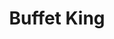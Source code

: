 ---
layout: place
title: "Buffet King"
permalink: /texas/odessa/buffet-king.html
stateAbbr: TX
stateName: Texas
cityName: Odessa
seo:
  name: "Buffet King"
  type: Restaurant
  links: null
description: "Buffet King serves delicious sushi in Odessa, Texas. Try fresh Japanese dishes for a great dining experience. "
place_id: ChIJgzIT0i7P-4YRzOsZAqlU9L8
photos:
  - name: >-
      places/ChIJgzIT0i7P-4YRzOsZAqlU9L8/photos/AeeoHcK6FIDmGaxFKBo8geytZlr_eEJjf22ASMXVSA9pI4KdCM-Bcfn6MVnQsAbAcQ1cYRfAH-8nam78u_S8LOV-vAvVujkV-dr2m8lgmEG9tHdx74zlyird5Q88aP-CDRrmEj1MSdxjL80QuOWntoBBwJMYtk1eP4AtlsL24QyTbDi-8RwpOSFgTeRPACHrzir5v3-XJaWKYFumHwIvLEHXD85DvtdoKICey1ZfVIuAe5kH32RB7STTE67FvOGccOkvJW19T99Y-d0mkIrO0uaQPEL_WF06ENpiwqgAN98CFGGORcAIhnFwP6hlsQ8QmrLUc5mWthDfXagijS-WIOu69oWIAj2a0enePncnLsDOtyDv5_CUOlA9ZOXfL8xrVuOzmqopywWuTRASl5nb0N6Xv2sS1QgFain5ykgSz5XneUBYCw
    widthPx: 4160
    heightPx: 3120
    authorAttributions:
      - displayName: Kap Lowa
        uri: https://maps.google.com/maps/contrib/115398354718715068385
        photoUri: >-
          https://lh3.googleusercontent.com/a-/ALV-UjV6-nGttXonCuu5KX2ZZ6RF_Pi3CQiK3J_dZ3Gvf3pJTiojXL1N=s100-p-k-no-mo
    flagContentUri: >-
      https://www.google.com/local/imagery/report/?cb_client=maps_api_places.places_api&image_key=!1e10!2sCIHM0ogKEICAgID4krzMRg&hl=en-US
    googleMapsUri: >-
      https://www.google.com/maps/place//data=!3m4!1e2!3m2!1sCIHM0ogKEICAgID4krzMRg!2e10!4m2!3m1!1s0x86fbcf2ed2133283:0xbff454a90219ebcc
  - name: >-
      places/ChIJgzIT0i7P-4YRzOsZAqlU9L8/photos/AeeoHcJJVAP_i41b-yVSXMUjOaJAWRYzAg7Nx4afMnjCM72FWehii8iBxPTweOJLo15LcQLmXratNAJjo24Yn7PxqfL0_x4X7bANTwdq6h4c0GXcpVf3isQ1z7QLo7ejCSfy0M53_2VpXxRHNduiKdpCN7kBGnz2JFoXPGjIizlDRaA8BeOfLgSG0P4KLBd1DXIG-swIhUyeQiCZ_2j_yMh-ztr9A2eHrCQ86uS_uZ_-TBYzohbsqfm3cmSLMMH6YwALqCnKpoKfp-nvPPBQXB1AMBLwMfOrNajg-I66NzYVnFPXBDGXnpDLjYugUhSBg-9c7YFGh799lz-hdDvU-Min0qPOJ0KJzZyiXK77Pn8thT1ukzvK9wNDPUMLfXXeaKqpAn_3jm8IQ0OV6USvVuN2M-DUYs-Bv7sUeWsLZhARyToew5c3wMURtvz9hv3ojyrF
    widthPx: 4000
    heightPx: 3000
    authorAttributions:
      - displayName: erik esqueda
        uri: https://maps.google.com/maps/contrib/115634352705258879894
        photoUri: >-
          https://lh3.googleusercontent.com/a/ACg8ocJC8LUYxPCun4QuoOS_E5aO-TrrrRjxPmYaFlqVgBTaybXCsg=s100-p-k-no-mo
    flagContentUri: >-
      https://www.google.com/local/imagery/report/?cb_client=maps_api_places.places_api&image_key=!1e10!2sCIABIhADycKzkCXwvmgFiPsABOlL&hl=en-US
    googleMapsUri: >-
      https://www.google.com/maps/place//data=!3m4!1e2!3m2!1sCIABIhADycKzkCXwvmgFiPsABOlL!2e10!4m2!3m1!1s0x86fbcf2ed2133283:0xbff454a90219ebcc
  - name: >-
      places/ChIJgzIT0i7P-4YRzOsZAqlU9L8/photos/AeeoHcJq8ykz1lMOJDbQPgCGCen2lft4fJFtXu05a4UGvllDv5XbiXwOTT7FQ_CyKYZLFwjZYGmoalNNtKMx_Y6waj5s-xQXXe94CZJekH9l3ssIHrof8wZCHTTPMm4ph5CdLlhqd0tjNMQlmH3nmuENlnuG4xaiB8OpHLY1eg0ZhC9wEItELGkPwM2CbTcGG9Jx4v8bYjQ3cdElnRGNmUC75iNv-o2OJZ6XNgVN6chv5kg5t3rMFM2cwZgIEhV0elI8cIuTureEyAvRGFZLq3M_5XdJVo1Lc7eW7nIyBKPu-ACiAHu6cUQyP8FW7rNRRwkUeCRHbHtY313f6ImnJ4Ax_45JDq7RA7OfXimlK9xlGtglzGzN9Jlb4ALUBYJQozdQPnBndsknCYZAC_gmWc0JF8eteVJUXaulv2kdwYe8TPqUfA
    widthPx: 4032
    heightPx: 3024
    authorAttributions:
      - displayName: Alejandro Zertuche
        uri: https://maps.google.com/maps/contrib/102134618244804258666
        photoUri: >-
          https://lh3.googleusercontent.com/a/ACg8ocLLvAZlibB-qL33LLci74_GTq4_WN8jjTirlQ262oW6p80bLA=s100-p-k-no-mo
    flagContentUri: >-
      https://www.google.com/local/imagery/report/?cb_client=maps_api_places.places_api&image_key=!1e10!2sCIHM0ogKEICAgIDEq9DKPw&hl=en-US
    googleMapsUri: >-
      https://www.google.com/maps/place//data=!3m4!1e2!3m2!1sCIHM0ogKEICAgIDEq9DKPw!2e10!4m2!3m1!1s0x86fbcf2ed2133283:0xbff454a90219ebcc
  - name: >-
      places/ChIJgzIT0i7P-4YRzOsZAqlU9L8/photos/AeeoHcJH6xDCGRs_Q_E4Ejnk4pUctHPd7HbMzewIK2BC0eHaosN-ZYXuS9Vyplo4VLAX9mdUcuaurSOq4qHOSN-J6-3msrE-UhIZu4INrgGWcAN8Gf07XdI9CPP7OE94PKKGmgsvYkOAH7q4Npo1NQFpbyLky3x8suJ9HUchtneLdhWh5aLYRwRANUu6JEZ79E1w6X5WfFTNOHMw74XP7nBG4q6fm2wfeLP4pgSQTnbPbeyTz-5HGAl9Q9BSzgIZSuuHef1_ZM2jHgkfwdhmf_MltDbbtpNcZFWf_Or-SvwGPhVQ5FCZSu4qMuZcWvBLHqDa6FAcV4YnIsfwMY5zchYQssBi3gD0z-QnNNMXba2CqntK57g2X61Neb6srZVaXXsgMxLQly0DUNpI4GmHqmuKC3dK40DGoHzRjjVRLMIDFnIDZA
    widthPx: 1127
    heightPx: 1127
    authorAttributions:
      - displayName: Noel Ybarra
        uri: https://maps.google.com/maps/contrib/112663033270063896226
        photoUri: >-
          https://lh3.googleusercontent.com/a-/ALV-UjXZ3ghbhXZa_ddsaTgIm6VbvEJLkUzzKkIMz2zByZgnSBX4Zuhf=s100-p-k-no-mo
    flagContentUri: >-
      https://www.google.com/local/imagery/report/?cb_client=maps_api_places.places_api&image_key=!1e10!2sCIHM0ogKEICAgMDIwJXTZw&hl=en-US
    googleMapsUri: >-
      https://www.google.com/maps/place//data=!3m4!1e2!3m2!1sCIHM0ogKEICAgMDIwJXTZw!2e10!4m2!3m1!1s0x86fbcf2ed2133283:0xbff454a90219ebcc
  - name: >-
      places/ChIJgzIT0i7P-4YRzOsZAqlU9L8/photos/AeeoHcJigYHv2KbVFNmgwx4bLUjSjtHm0zRhBx0IR40CpIk5XWTkCYL6FMVtOahTfb7Johf4lrgcGpFHmoguFPT3X3ngmaSAnUs2ID-efcLJ2OC849aSbBzOy4QLcYBL0ZmEa6owKW82fh8cR61Oi2Lk47lyIPty3J8F6cUzfhfGVaBvpRqB4z7bioiWJa4dae2m6JUHb96bcEsJH7Ap--hQFxYWNdUKiQqjYr5m9TbAuYZ9-ckYclnFBtEnEd8ZODHq0pplaWdsNepwqWS62xO6jGauQRooicejfoLs7pNr-MXqKDHYBz4YAYkNNC5I1s4OedfrB2mJkR-NdmaSBpCOXz2TjEtA_lUcYI5Pcd1CLIx-7MsroFCrKhuE7MHA-A-lLmGj0fuTPQmQN3Wwn4_bJ2bZk-xS_wJ8L17FFAnBJxKvG_K2Ynts1bVBs7mzwg
    widthPx: 4000
    heightPx: 3000
    authorAttributions:
      - displayName: erik esqueda
        uri: https://maps.google.com/maps/contrib/115634352705258879894
        photoUri: >-
          https://lh3.googleusercontent.com/a/ACg8ocJC8LUYxPCun4QuoOS_E5aO-TrrrRjxPmYaFlqVgBTaybXCsg=s100-p-k-no-mo
    flagContentUri: >-
      https://www.google.com/local/imagery/report/?cb_client=maps_api_places.places_api&image_key=!1e10!2sCIABIhADydVgTAiII2gFiP8AATeq&hl=en-US
    googleMapsUri: >-
      https://www.google.com/maps/place//data=!3m4!1e2!3m2!1sCIABIhADydVgTAiII2gFiP8AATeq!2e10!4m2!3m1!1s0x86fbcf2ed2133283:0xbff454a90219ebcc
  - name: >-
      places/ChIJgzIT0i7P-4YRzOsZAqlU9L8/photos/AeeoHcJhUYP94V2qjG0XnXrz_NmE6M3e2OZcIjrLgvApFPdAXDtoTPGyDsDgKzjIc0a3STC4IqUMKWH6bW1cdibxBk2HGOXLEBEA2f-0pMhnikId6FldgjTIgdpUH0vGTxxT8fiOx9zPaysZfZNMVD3gHmS0Kz4yCAZb1eFvts153aNz6rmBY9GEZgDBjstlN1CCGmRos91InVbpq10XyhQwVhMX3rZEjGnBca5fz7S5YWjJd_-JvY4MpwpLsjW4KBk2P4izIoJp5hrt45aRF3hiGETsOLqOkQj-LFeylmR7WRw-1MC4Lmk1a9VJq1rqQbgxPy4e3M8FIcHTIX3fEJpr-5-pQ5CNr5xiPsK_gtKjXPqqU7HbCsIGRUKBY8gq5dLwj5uO1RrWmPYWYO_sMU4e4NlalEoUfGgTHN4l2RLgLMswURfP
    widthPx: 3024
    heightPx: 2252
    authorAttributions:
      - displayName: Shahriar Rahman
        uri: https://maps.google.com/maps/contrib/109473126573871343255
        photoUri: >-
          https://lh3.googleusercontent.com/a-/ALV-UjU6Q_GVYi6g2uzMNjaVm4CU-VeKgrXKWd9xHU-HZIxpqGSPwmPRyg=s100-p-k-no-mo
    flagContentUri: >-
      https://www.google.com/local/imagery/report/?cb_client=maps_api_places.places_api&image_key=!1e10!2sCIHM0ogKEICAgICzydPRhgE&hl=en-US
    googleMapsUri: >-
      https://www.google.com/maps/place//data=!3m4!1e2!3m2!1sCIHM0ogKEICAgICzydPRhgE!2e10!4m2!3m1!1s0x86fbcf2ed2133283:0xbff454a90219ebcc
  - name: >-
      places/ChIJgzIT0i7P-4YRzOsZAqlU9L8/photos/AeeoHcJLuzWiVKrQ6PA9ulBKEctDqZgPU-j3SUud26siE5YTbL89G6YzT2JagvJL7b8MkT4rKF9PyMS7TScOgEWULHih-3_2h9oXg4ov_wNb9klAyz8R7wAfSdoyK0vWAOHxrihZ3rCD9ztAeCzbxr5WjWyPX0-oagDu_iQ0Hhi9MOeKuBh62Twkl3tg5CRyfyicxNOWFmasvOQuJexP91URE0Qfzzn_RWG55Z_mwY3GLgq0iDQHOUt3xBnTfGOV9TLegY_HmwOBZMcqa9iAkd8xIdTBB0CLUj3Gv4odSeFhHzY_gyxRdKrMIxCot5plUHK5aFSb8MdEtN775zEG5VyT54BGkQ0x_CtYtRkripcfxSJvzryTjtQYOXQruBUJnB5D47Ui51PFkqfA8w1Q-WbCUdpbmob6WAv1YOVSThffSgdiFw
    widthPx: 4000
    heightPx: 3000
    authorAttributions:
      - displayName: KJ Lutwig
        uri: https://maps.google.com/maps/contrib/115653285611557146272
        photoUri: >-
          https://lh3.googleusercontent.com/a-/ALV-UjUfN4Ku3d8sCiFTHmBa8dW6l7EbCUN-j-g70b20bRDHfLZp_GScMg=s100-p-k-no-mo
    flagContentUri: >-
      https://www.google.com/local/imagery/report/?cb_client=maps_api_places.places_api&image_key=!1e10!2sCIHM0ogKEICAgICNmubGIw&hl=en-US
    googleMapsUri: >-
      https://www.google.com/maps/place//data=!3m4!1e2!3m2!1sCIHM0ogKEICAgICNmubGIw!2e10!4m2!3m1!1s0x86fbcf2ed2133283:0xbff454a90219ebcc
  - name: >-
      places/ChIJgzIT0i7P-4YRzOsZAqlU9L8/photos/AeeoHcJcZdPaI0NdzPRcbR6PZxD13qTe5EbYUfyeU7ypLJ13LItm2ylaZpfYyHYEg-9ihH5zCN-9wGtjI2QKtePWhIMvNXRM9YOzue9lrLzzbs9R5VuqFHzLWSlvfkbyOiDSHHN1GU6BE_XEDvX87-wOBY2gbn4Y9SUAYB8K84FglTHXkJ_ygr2NlwyT1E6LBvIDpLh8TJRw_1LSkeUZo2yqmGwNZbPuScjRA7FhvfLldPLkkMcc3k1eFI8uRdtcRvDFQNjI9i-ib8eZCJ_EcJU6QmzxBXsWNbIRrMc53e9BFA9fXyLoXvLxnbi7FCzeVP3DM8I0Y050mqsyPnEiYM10xMIlMxatfBtWPR4m2X2A3qyAm2iGgpViBWbq6HP7JIp-M1waPYSA0rLXUOqkfVwseQ2mJy9Flp68ew_-BESezcj2Ww
    widthPx: 4000
    heightPx: 2252
    authorAttributions:
      - displayName: Christopher Saint Germain
        uri: https://maps.google.com/maps/contrib/103855638273771817991
        photoUri: >-
          https://lh3.googleusercontent.com/a-/ALV-UjXEXJXPhsA38UKnRuaEnhyyb_Ke03JFuIxvBlDw0Ya17d9n22_Ilg=s100-p-k-no-mo
    flagContentUri: >-
      https://www.google.com/local/imagery/report/?cb_client=maps_api_places.places_api&image_key=!1e10!2sCIHM0ogKEICAgICX8pv-PQ&hl=en-US
    googleMapsUri: >-
      https://www.google.com/maps/place//data=!3m4!1e2!3m2!1sCIHM0ogKEICAgICX8pv-PQ!2e10!4m2!3m1!1s0x86fbcf2ed2133283:0xbff454a90219ebcc
  - name: >-
      places/ChIJgzIT0i7P-4YRzOsZAqlU9L8/photos/AeeoHcLQairuDhxymCkIPvfFkiDrg_K9RkZ2mn1KXmFQRdRJpBm-G7b86eCsfN2VjYyG8XcwzeYhxnDEfMye1TwBXOAs0NAIGtCisNWWf_37E_VZxWAD3l3Z-CMvgGhv9Z3BDkLJgdDEMxeMBZ2W_jnE5YLgKMjygzLXQsaDH3BEeN3AHK_NLIDM09lK1Q4tYinf7nfuU6GCQ-6J9gqzgGxINNGe1b9gg9U9zTvOKqGh8dS8L1U_ByR67SPx6jA4xnflKDFqcIl6g7HEbTNLTuOVWo3DftRWWEDdNDrcz9OB6T8pACWx_7xTKuaiwM2MwZzF5la3yZR1P9gisBu9youySpem3TpvCI5UJkOmsiIWoK8oQFPSt-6CRypd8ukExXDvX_hAQl3nRLCGM39FtcFjVCprqjgBTgrOoj7yvte1G7dly5x5
    widthPx: 4000
    heightPx: 3000
    authorAttributions:
      - displayName: Cory von Seggern
        uri: https://maps.google.com/maps/contrib/117941153160712462510
        photoUri: >-
          https://lh3.googleusercontent.com/a-/ALV-UjX2IwFj8N7ctiUtfY-y1Ebihqq1Cx9kSIJ06v7VlgbtPQSJyKG3=s100-p-k-no-mo
    flagContentUri: >-
      https://www.google.com/local/imagery/report/?cb_client=maps_api_places.places_api&image_key=!1e10!2sCIHM0ogKEICAgIC-mbzZggE&hl=en-US
    googleMapsUri: >-
      https://www.google.com/maps/place//data=!3m4!1e2!3m2!1sCIHM0ogKEICAgIC-mbzZggE!2e10!4m2!3m1!1s0x86fbcf2ed2133283:0xbff454a90219ebcc
  - name: >-
      places/ChIJgzIT0i7P-4YRzOsZAqlU9L8/photos/AeeoHcIzSJjI-uspPh10rozH5RvYN8eXlEuQvQkl884rV6vK4LG20KYOKdfjmCAmtcdY7RHNIgqoS2cLjhLs4Hq_RYT4CWURUysTcWjHwF8T8rVM7_kHWU1P18XXycTAbJDsTxxbukrSurWEXT2f69y449ETVmlhyF14IDpWlKcN60gHn1z7mpvH_bxSVvzveOSVJq22Tp_kXKSfgHodv2CFUlBiI6ThqmKAy6NooKfthKbz5akIaoFLrnuTnlMeKRZ-_orCcppib1d_SPSPdsdWMo2GpfiA2fcVZLOBLIERC-xnZbjTvI9BcZxbrF5WN7fvyOE4B8_mUtuewfS7qJdizC9sm2DaY8UjUS-4bmKlzcXU1wJwP3R-DzSqxSteBLsEDKbuZlV_uxBqpH6jzAfohenWSkuE6XfFdwXfDzY85-KYozIs
    widthPx: 4800
    heightPx: 3599
    authorAttributions:
      - displayName: Gilberto Martinez
        uri: https://maps.google.com/maps/contrib/109259180982979066364
        photoUri: >-
          https://lh3.googleusercontent.com/a/ACg8ocI7_ogqARJBvkryZiTCF0vjmgeqhR8cXbn3wrjwoXU-8IWnUg=s100-p-k-no-mo
    flagContentUri: >-
      https://www.google.com/local/imagery/report/?cb_client=maps_api_places.places_api&image_key=!1e10!2sCIHM0ogKEICAgIDp893muwE&hl=en-US
    googleMapsUri: >-
      https://www.google.com/maps/place//data=!3m4!1e2!3m2!1sCIHM0ogKEICAgIDp893muwE!2e10!4m2!3m1!1s0x86fbcf2ed2133283:0xbff454a90219ebcc
address: '4101 E 42nd St #101, Odessa, TX 79762, USA'
street: '4101 E 42nd St #101'
city: Odessa
state: TX
zip: '79762'
country: USA
neighborhood: null
latitude: '31.896521'
longitude: '-102.341997'
accessibility_options:
  wheelchairAccessibleParking: true
  wheelchairAccessibleEntrance: true
  wheelchairAccessibleRestroom: true
  wheelchairAccessibleSeating: true
business_status: OPERATIONAL
name: Buffet King
google_maps_links:
  directionsUri: >-
    https://www.google.com/maps/dir//''/data=!4m7!4m6!1m1!4e2!1m2!1m1!1s0x86fbcf2ed2133283:0xbff454a90219ebcc!3e0
  placeUri: https://maps.google.com/?cid=13831773440423095244
  writeAReviewUri: >-
    https://www.google.com/maps/place//data=!4m3!3m2!1s0x86fbcf2ed2133283:0xbff454a90219ebcc!12e1
  reviewsUri: >-
    https://www.google.com/maps/place//data=!4m4!3m3!1s0x86fbcf2ed2133283:0xbff454a90219ebcc!9m1!1b1
  photosUri: >-
    https://www.google.com/maps/place//data=!4m3!3m2!1s0x86fbcf2ed2133283:0xbff454a90219ebcc!10e5
primary_type: Chinese Restaurant
opening_hours:
  regular: null
  current: null
secondary_opening_hours:
  regular:
    weekdayDescriptions: null
    type: null
  current:
    weekdayDescriptions: null
    type: null
phone: null
price_level: null
price_range: null
rating: null
rating_count: 0
website: null
reviews: null
parking_options: null
payment_options: null
allow_dogs: null
curbside_pickup: null
delivery: null
dine_in: null
good_for_children: null
good_for_groups: null
good_for_sports: null
live_music: null
menu_for_children: null
outdoor_seating: null
reservable: null
restroom: null
serves_beer: null
serves_breakfast: null
serves_brunch: null
serves_cocktails: null
serves_coffee: null
serves_dinner: null
serves_dessert: null
serves_lunch: null
serves_vegetarian_food: null
serves_wine: null
takeout: null
update_category: essentials
summary: null

---